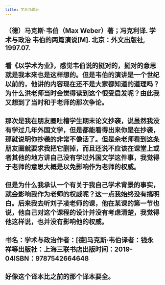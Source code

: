 ```yaml
---
title: 学术与政治
---
```


## （德）马克斯·韦伯（Max Weber）著；冯克利译. 学术与政治 韦伯的两篇演说[M]. 北京：外文出版社, 1997.07.
## 看《以学术为业》，感觉韦伯说的挺对的，挺对的意思就是我本来也是这样想的。但是韦伯的演讲是一个世纪以前的，他讲的内容现在还不是大家都知道的道理吗？为什么洪老师当时会觉得读到这个很受启发呢？由此我又想到了当时和于老师的那次争论。
## 那次是我在朋友圈吐槽学生期末论文抄袭，说虽然我没有学过几年外国文学，但是都能看得出来你是在抄袭，那就说明你抄袭的非常不像话了。但是余老师看到这条朋友圈就要求我把它删掉，而且还说不应该在课堂上或者其他的地方讲自己没有学过外国文学这件事，我觉得于老师的意思大概是以免影响作为老师的权威。
## 但是为什么我承认一个有关于我自己学术背景的事实，就会影响我作为老师的权威呢？这一点我始终没有搞明白。后来我去听刘子凌老师的课，他在某课的第一节也说，他自己对这个课程的设计并没有考虑清楚，我觉得他这样说，也并没有影响他的权威。
##
## 书名：学术与政治作者：[德]马克斯·韦伯译者：钱永祥等出版社：上海三联书店出版时间：2019-04ISBN：9787542664648
## 好像这个译本比之前的那个译本要全。
##

